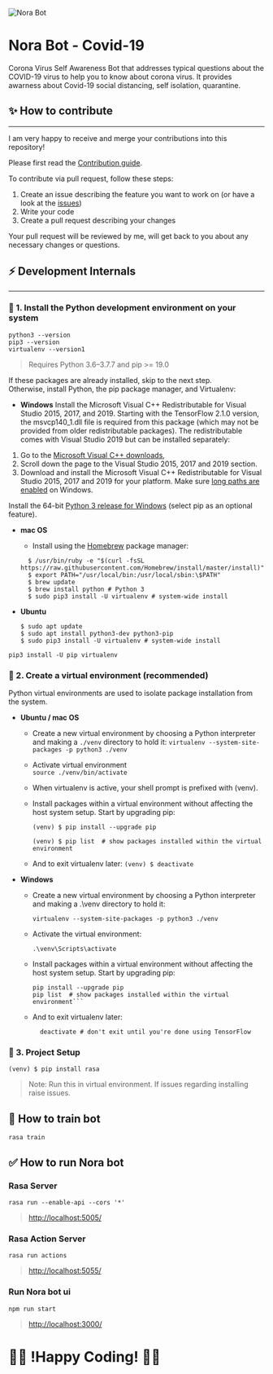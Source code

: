 ![Nora Bot](./logo-white.png)

# Nora Bot - Covid-19

Corona Virus Self Awareness Bot that addresses typical questions about the COVID-19 virus to help you to know about corona virus. It provides awarness about Covid-19 social distancing, self isolation, quarantine.

## ✨ How to contribute
--------

I am very happy to receive and merge your contributions into this repository!

Please first read the [Contribution guide](CONTRIBUTING.md).

To contribute via pull request, follow these steps:

1. Create an issue describing the feature you want to work on (or
   have a look at the [issues](https://github.com/browserstack/ws-reconnect-proxy/issues))
2. Write your code
3. Create a pull request describing your changes

Your pull request will be reviewed by me, will get back to you about any necessary changes or questions.

## ⚡️ Development Internals
----------
### 🔨 1. Install the Python development environment on your system 

```shell
python3 --version
pip3 --version
virtualenv --version1
```
> Requires Python 3.6–3.7.7 and pip >= 19.0

If these packages are already installed, skip to the next step.\
Otherwise, install Python, the pip package manager, and Virtualenv:

- **Windows**
  Install the Microsoft Visual C++ Redistributable for Visual Studio 2015, 2017, and 2019. Starting with the TensorFlow 2.1.0 version, the msvcp140_1.dll file is required from this package (which may not be provided from older redistributable packages). The redistributable comes with Visual Studio 2019 but can be installed separately:

1. Go to the [Microsoft Visual C++ downloads](https://support.microsoft.com/en-us/help/2977003/the-latest-supported-visual-c-downloads/),
2. Scroll down the page to the Visual Studio 2015, 2017 and 2019 section.
3. Download and install the Microsoft Visual C++ Redistributable for Visual Studio 2015, 2017 and 2019 for your platform.
   Make sure [long paths are enabled](https://superuser.com/questions/1119883/windows-10-enable-ntfs-long-paths-policy-option-missing) on Windows.

Install the 64-bit [Python 3 release for Windows](https://www.python.org/downloads/windows/) (select pip as an optional feature).

- **mac OS**
  - Install using the [Homebrew](https://brew.sh/) package manager:
  ```shell
    $ /usr/bin/ruby -e "$(curl -fsSL https://raw.githubusercontent.com/Homebrew/install/master/install)"
    $ export PATH="/usr/local/bin:/usr/local/sbin:\$PATH"
    $ brew update
    $ brew install python # Python 3
    $ sudo pip3 install -U virtualenv # system-wide install
  ```

- **Ubuntu**

  ```shell
  $ sudo apt update
  $ sudo apt install python3-dev python3-pip
  $ sudo pip3 install -U virtualenv # system-wide install
  ```

```
pip3 install -U pip virtualenv
```


### 🔧 2. Create a virtual environment (recommended) 

Python virtual environments are used to isolate package installation from the system.

- **Ubuntu / mac OS**

  - Create a new virtual environment by choosing a Python interpreter and making a `./venv` directory to hold it:
    `virtualenv --system-site-packages -p python3 ./venv`

  - Activate virtual environment\
    `source ./venv/bin/activate`

  - When virtualenv is active, your shell prompt is prefixed with (venv).

  - Install packages within a virtual environment without affecting the host system setup. Start by upgrading pip:

    ```shell
    (venv) $ pip install --upgrade pip

    (venv) $ pip list  # show packages installed within the virtual environment
    ```

  - And to exit virtualenv later:
    `(venv) $ deactivate`

* **Windows**

  - Create a new virtual environment by choosing a Python interpreter and making a .\venv directory to hold it:

    `virtualenv --system-site-packages -p python3 ./venv`

  - Activate the virtual environment:

    `.\venv\Scripts\activate`

  - Install packages within a virtual environment without affecting the host system setup. Start by upgrading pip:

    ````shell
    pip install --upgrade pip
    pip list  # show packages installed within the virtual environment```
    ````

  - And to exit virtualenv later:

    ```shell
      deactivate # don't exit until you're done using TensorFlow
    ```

### 🚀 3. Project Setup 

```shell
(venv) $ pip install rasa
```

> Note: Run this in virtual environment. If issues regarding installing raise issues.

## 🧠 How to train bot

`rasa train`

## ✅ How to run Nora bot

### Rasa Server

`rasa run --enable-api --cors '*'`

> [http://localhost:5005/](http://localhost:5005/)

### Rasa Action Server

`rasa run actions`

> [http://localhost:5055/](http://localhost:5055/)

### Run Nora bot ui

`npm run start`

> [http://localhost:3000/](http://localhost:/3000)

#  👩‍💻  !Happy Coding! 🧑‍💻
